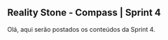 <h2> Reality Stone - Compass | Sprint 4</h2>

<p> Olá, aqui serão postados os conteúdos da Sprint 4.</p>